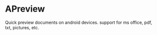 # APreview
Quick preview documents on android devices. support for ms office, pdf, txt, pictures, etc.
